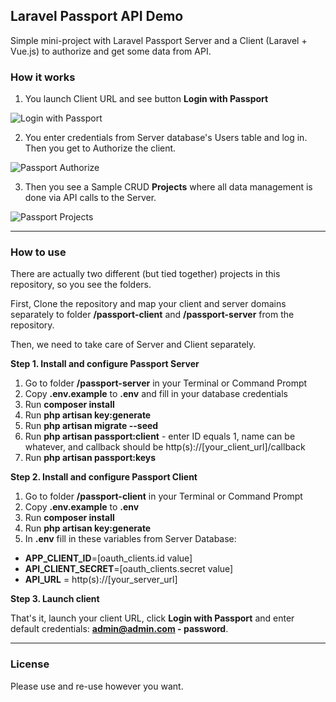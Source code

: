 ## Laravel Passport API Demo

Simple mini-project with Laravel Passport Server and a Client (Laravel + Vue.js) to authorize and get some data from API.

### How it works

1. You launch Client URL and see button **Login with Passport**

![Login with Passport](http://webcoderpro.com/passport-client1.png)

2. You enter credentials from Server database's Users table and log in. Then you get to Authorize the client.

![Passport Authorize](http://webcoderpro.com/passport-client2.png)

3. Then you see a Sample CRUD **Projects** where all data management is done via API calls to the Server.

![Passport Projects](http://webcoderpro.com/passport-client3.png)

---

### How to use

There are actually two different (but tied together) projects in this repository, so you see the folders.

First, Clone the repository and map your client and server domains separately to folder **/passport-client** and **/passport-server** from the repository.

Then, we need to take care of Server and Client separately.

**Step 1. Install and configure Passport Server**

1. Go to folder **/passport-server** in your Terminal or Command Prompt
2. Copy **.env.example** to **.env** and fill in your database credentials
3. Run **composer install**
4. Run **php artisan key:generate**
5. Run **php artisan migrate --seed**
6. Run **php artisan passport:client** - enter ID equals 1, name can be whatever, and callback should be http(s)://[your_client_url]/callback
7. Run **php artisan passport:keys**

**Step 2. Install and configure Passport Client**

1. Go to folder **/passport-client** in your Terminal or Command Prompt
2. Copy **.env.example** to **.env**
3. Run **composer install**
4. Run **php artisan key:generate**
5. In **.env** fill in these variables from Server Database: 
* **APP_CLIENT_ID**=[oauth_clients.id value]
* **API_CLIENT_SECRET**=[oauth_clients.secret value]
* **API_URL** = http(s)://[your_server_url]

**Step 3. Launch client**

That's it, launch your client URL, click **Login with Passport** and enter default credentials: **admin@admin.com - password**.

---

### License

Please use and re-use however you want.